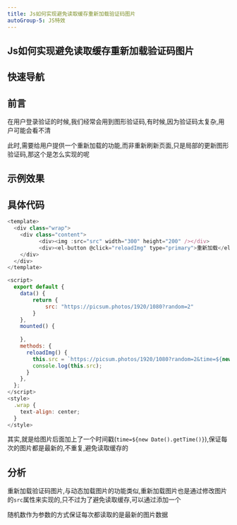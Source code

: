 ```yaml
---
title: Js如何实现避免读取缓存重新加载验证码图片
autoGroup-5: JS特效
---
```


## Js如何实现避免读取缓存重新加载验证码图片

## 快速导航

<TOC />

## 前言

在用户登录验证的时候,我们经常会用到图形验证码,有时候,因为验证码太复杂,用户可能会看不清

此时,需要给用户提供一个重新加载的功能,而非重新刷新页面,只是局部的更新图形验证码,那这个是怎么实现的呢

## 示例效果

<template>
  <div class="wrap">
    <div class="content">
          <div><img :src="src" width="300" height="200" /></div>
          <div><el-button @click="reloadImg" type="primary">重新加载</el-button></div>
    </div>
  </div>
</template>

<script>
  export default {
    data() {
        return {
            src: "https://picsum.photos/1920/1080?random=2"
        }
    },
    mounted() {
       
    },
    methods: {
      reloadImg() {
        this.src = `https://picsum.photos/1920/1080?random=2&time=${new Date().getTime()}`;
        console.log(this.src);
      }
    },
  };
</script>
<style>
  .wrap {
    text-align: center;
  }
</style>

## 具体代码

```js
<template>
  <div class="wrap">
    <div class="content">
          <div><img :src="src" width="300" height="200" /></div>
          <div><el-button @click="reloadImg" type="primary">重新加载</el-button></div>
    </div>
  </div>
</template>

<script>
  export default {
    data() {
        return {
            src: "https://picsum.photos/1920/1080?random=2"
        }
    },
    mounted() {
       
    },
    methods: {
      reloadImg() {
        this.src = `https://picsum.photos/1920/1080?random=2&time=${new Date().getTime()}`;
        console.log(this.src);
      }
    },
  };
</script>
<style>
  .wrap {
    text-align: center;
  }
</style>
```
其实,就是给图片后面加上了一个时间戳(`time=${new Date().getTime()}`),保证每次的图片都是最新的,不重复,避免读取缓存的

## 分析

重新加载验证码图片,与动态加载图片的功能类似,重新加载图片也是通过修改图片的`src`属性来实现的,只不过为了避免读取缓存,可以通过添加一个

随机数作为参数的方式保证每次都读取的是最新的图片数据

<footer-FooterLink :isShareLink="false" :isDaShang="true" />
<footer-FeedBack />
